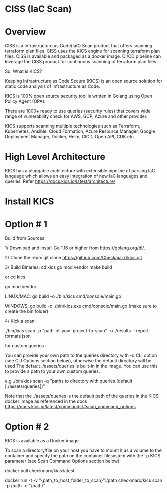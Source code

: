 # CISS (IaC Scan)

# Overview

CISS is a Infrastructure as Code(IaC) Scan product that offers scanning terraform plan files. CISS uses the KICS engine for scanning terraform plan files. CISS is available and packaged as a docker image. CI/CD pipeline can leverage the CISS product for continuous scanning of terraform plan files.

So, What is KICS?

Keeping Infrastructure as Code Secure (KICS) is an open source solution for static code analysis of Infrastructure as Code.

KICS is 100% open source security tool is written in Golang using Open Policy Agent (OPA).

There are 1000+ ready to use queries (security rules) that covers wide range of vulnerability check for AWS, GCP, Azure and other provider. 

KICS supports scanning multiple technologies such as Terraform, Kubernetes, Ansible, Cloud Formation, Azure Resource Manager, Google Deployment Manager, Docker, Helm, CICD, Open API, CDK etc 

# High Level Architecture

KICS has a pluggable architecture with extensible pipeline of parsing IaC language which allows an easy integration of new IaC languages and queries. Refer https://docs.kics.io/latest/architecture/

# Install KICS

# Option # 1
Build from Sources

1/ Download and install Go 1.16 or higher from https://golang.org/dl/.

2/ Clone the repo: git clone https://github.com/Checkmarx/kics.git

3/ Build Binaries:
cd kics
go mod vendor
make build

or
cd kics

go mod vendor

LINUX/MAC: go build -o ./bin/kics cmd/console/main.go

WINDOWS: go build -o ./bin/kics.exe cmd/console/main.go (make sure to create the bin folder)

4/ Kick a scan:

./bin/kics scan -p "path-of-your-project-to-scan" -o ./results --report-formats json

for custom queries :

You can provide your own path to the queries directory with -q CLI option (see CLI Options section below), otherwise the default directory will be used The default ./assets/queries is built-in in the image. You can use this to provide a path to your own custom queries. 

e.g ./bin/kics scan -q "paths to directory with queries (default [./assets/queries])"

Note that the ./assets/queries is the default path of the queries in the KICS docker image as referenced in the docs https://docs.kics.io/latest/commands/#scan_command_options


# Option # 2
KICS is available as a Docker image.

To scan a directory/file on your host you have to mount it as a volume to the container and specify the path on the container filesystem with the -p KICS parameter (see Scan Command Options section below)

docker pull checkmarx/kics:latest

docker run -t -v "{path_to_host_folder_to_scan}":/path checkmarx/kics scan -p /path -o "/path/"

